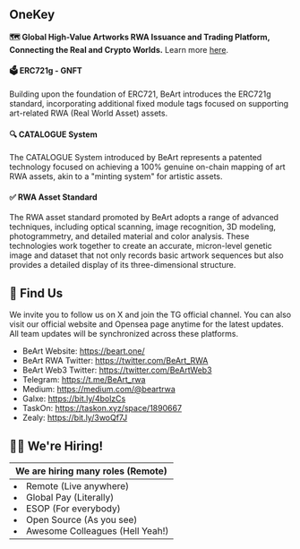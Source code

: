 ## OneKey

 **🗺️ Global High-Value Artworks RWA Issuance and Trading Platform, Connecting the Real and Crypto Worlds.** Learn more [here](https://www.beart.one/).

#### 🗳️ ERC721g - GNFT

Building upon the foundation of ERC721, BeArt introduces the ERC721g standard, incorporating additional fixed module tags focused on supporting art-related RWA (Real World Asset) assets. 

#### 🔍 CATALOGUE System

The CATALOGUE System introduced by BeArt represents a patented technology focused on achieving a 100% genuine on-chain mapping of art RWA assets, akin to a "minting system" for artistic assets.

#### ✅ RWA Asset Standard

The RWA asset standard promoted by BeArt adopts a range of advanced techniques, including optical scanning, image recognition, 3D modeling, photogrammetry, and detailed material and color analysis. These technologies work together to create an accurate, micron-level genetic image and dataset that not only records basic artwork sequences but also provides a detailed display of its three-dimensional structure.


## 🦦 Find Us

We invite you to follow us on X and join the TG official channel. You can also visit our official website and Opensea page anytime for the latest updates. 
All team updates will be synchronized across these platforms.

- BeArt Website: https://beart.one/
- BeArt RWA Twitter: https://twitter.com/BeArt_RWA
- BeArt Web3 Twitter: https://twitter.com/BeArtWeb3
- Telegram: https://t.me/BeArt_rwa
- Medium: https://medium.com/@beartrwa
- Galxe: https://bit.ly/4bolzCs
- TaskOn: https://taskon.xyz/space/1890667
- Zealy: https://bit.ly/3woQf7J

## 🙋‍♂️ We're Hiring!

<table>
    <thead>
        <tr>
            <th colspan="2"> We are hiring many roles (Remote)
<!--             <a href="">👉 Click here to check all open positions</a>
            </th> -->
        </tr>
    </thead>
    <tbody>
        <tr>
            <td>
            <li> Remote (Live anywhere)</li>
            <li> Global Pay (Literally)</li>
            <li> ESOP (For everybody)</li>
            <li> Open Source (As you see)</li>
            <li> Awesome Colleagues (Hell Yeah!)</li>
            </td>
        </tr>
    </tbody>
</table>

